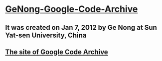 # [GeNong-Google-Code-Archive](https://code.google.com/archive/p/ge-nong/)
## $\text{It was created on Jan 7, 2012 by Ge Nong at Sun Yat-sen University, China}$
## [The site of Google Code Archive](https://code.google.com/archive/)
